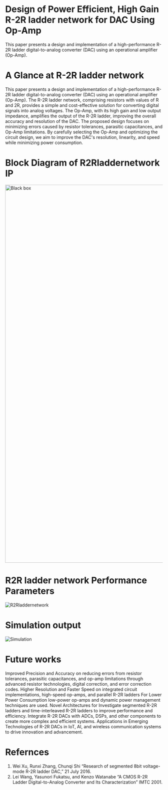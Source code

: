# Design of Power Efficient, High Gain R-2R ladder network for DAC Using Op-Amp
This paper presents a design and implementation of a high-performance R-2R ladder digital-to-analog converter (DAC) using an operational amplifier (Op-Amp).
# A Glance at R-2R ladder network
This paper presents a design and implementation of a high-performance R-2R ladder digital-to-analog converter (DAC) using an operational amplifier (Op-Amp). The R-2R ladder network, comprising resistors with values of R and 2R, provides a simple and cost-effective solution for converting digital signals into analog voltages. The Op-Amp, with its high gain and low output impedance, amplifies the output of the R-2R ladder, improving the overall accuracy and resolution of the DAC. The proposed design focuses on minimizing errors caused by resistor tolerances, parasitic capacitances, and Op-Amp limitations. By carefully selecting the Op-Amp and optimizing the circuit design, we aim to improve the DAC's resolution, linearity, and speed while minimizing power consumption.
# Block Diagram of R2Rladdernetwork IP
<img width="1206" alt="Black box" src="https://github.com/user-attachments/assets/9d760fc5-35d2-414e-a6c5-04fd92b4b01f">

# R2R ladder network Performance Parameters
![R2Rladdernetwork](https://github.com/user-attachments/assets/b030ec79-0a14-4f0a-ae79-1f57838fa0c6)

# Simulation output
![Simulation](https://github.com/user-attachments/assets/7b3c22ef-f5cc-4736-b448-8ea3c8707907)

# Future works 
Improved Precision and Accuracy on reducing errors from resistor tolerances, parasitic capacitances, and op-amp limitations through advanced resistor technologies, digital correction, and error correction codes.
Higher Resolution and Faster Speed on integrated circuit implementations, high-speed op-amps, and parallel R-2R ladders
For Lower Power Consumption low-power op-amps and dynamic power management techniques are used.
Novel Architectures for Investigate segmented R-2R ladders and time-interleaved R-2R ladders to improve performance and efficiency.
Integrate R-2R DACs with ADCs, DSPs, and other components to create more complex and efficient systems.
Applications in Emerging Technologies of R-2R DACs in IoT, AI, and wireless communication systems to drive innovation and advancement.

# Refernces 
1. Wei Xu, Runxi Zhang, Chunqi Shi “Research of segmented 8bit voltage-mode R-2R ladder DAC,” 21 July 2016.
2. Lei Wang, Yasunori Fukatsu, and Kenzo Watanabe “A CMOS R-2R Ladder Digital-to-Analog Converter and Its Characterization” IMTC 2001.

